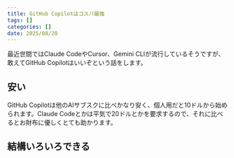 ```yaml
---
title: GitHub Copilotはコスパ最強
tags: []
categories: []
date: 2025/08/20
---
```

最近世間ではClaude CodeやCursor、Gemini CLIが流行しているそうですが、敢えてGitHub Copilotはいいぞという話をします。

## 安い
GitHub Copilotは他のAIサブスクに比べかなり安く、個人用だと10ドルから始められます。Claude Codeとかは平気で20ドルとかを要求するので、それに比べるとお財布に優しくとても助かります。

## 結構いろいろできる

